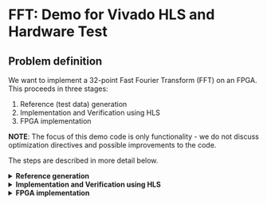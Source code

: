 # FFT: Demo for Vivado HLS and Hardware Test

## Problem definition

We want to implement a 32-point Fast Fourier Transform (FFT) on an FPGA.  This proceeds in three stages:

1. Reference (test data) generation
2. Implementation and Verification using HLS
3. FPGA implementation

**NOTE**: The focus of this demo code is only functionality - we do not discuss optimization directives and possible improvements to the code.

The steps are described in more detail below.

<details>
<summary><strong>Reference generation</strong></summary>

We can use the Numeric Python (numpy) implementation of the FFT function as the basis to generate sample input and output data that can be used to test the implementation.  The program is available in the [scripts](./scripts) folder and is called `data_gen_fft.py`.  By default the program generates a random sequence (starting from a fixed seed, so that the result will always be the same).  This input and the corresponding output are saved into files in normal decimal notation suitable for reading and processing using the C test bench.

The same inputs and outputs are also converted to 16 bit `ap_fixed<16,8>` data type - this has a total of 16 bits per value, of which 8 are used to represent the integer portion, and remaining 8 for the fraction.  

This script should be suitably modified if you want to generate test cases with different size of input sequence, number of bits etc.
</details>

<details>
<summary><strong>Implementation and Verification using HLS</strong></summary>

1. Write a C/C++ implementation of the FFT, together with a suitable test bench that applies the inputs from numpy and compares against the expected outputs.
    * *Optional:* Refine this implementation using the `ap_fixed` data type to use appropriate number of bits, and convert the system to fixed point operation instead of floating point. *Note: not covered in this example.*

2. Once satisfied with the C implementation, synthesize it.  
    * *Optional:* Change the number of bits used in the data types to reduce hardware usage.
    * *Optional:* Apply suitable directives to optimize hardware usage, latency, initiation interval and other similar parameters.

3. After the synthesis results are satisfactory and all warnings and errors are either resolved or confirmed safe to ignore, run a hardware co-simulation to verify that the synthesized netlist has the required functionality.  This is especially necessary if the synthesis generates any warnings about synthesis/simulation mismatch.

4. Export the resulting IP core in a format that can be imported for hardware implementation.  This packages the design in a format that can imported into other implementation tools (in our case the Vivado suite from Xilinx).
</details>

<details>
<summary><strong>FPGA implementation</strong></summary>

1. Create a project targeting the appropriate board.  Set up the IP repository to point to the previously synthesized FFT core directory.
2. Import the FFT core, along with the `datasrc` module and the input/output reference data
3. Set up the integrated logic analyzer (ILA) to monitor signals
4. Run a behavioural simulation to check correctness of the test setup
5. Implement and generate a bitstream using Vivado to program the FPGA
6. Download the bitstream to the FPGA, monitor the signals on the ILA, and verify functionality

</details>